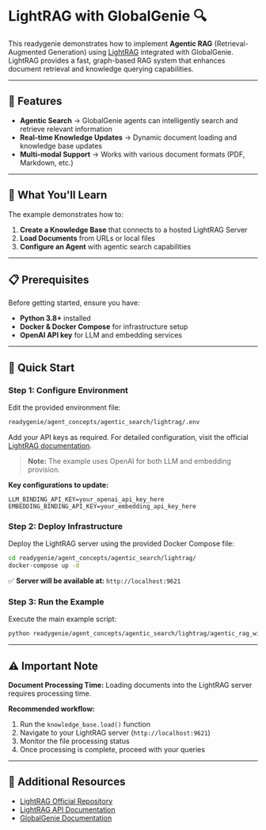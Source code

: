 # LightRAG with GlobalGenie 🔍

This readygenie demonstrates how to implement **Agentic RAG** (Retrieval-Augmented Generation) using [LightRAG](https://github.com/HKUDS/LightRAG) integrated with GlobalGenie. LightRAG provides a fast, graph-based RAG system that enhances document retrieval and knowledge querying capabilities.

---

## 🌟 Features

- **Agentic Search** → GlobalGenie agents can intelligently search and retrieve relevant information
- **Real-time Knowledge Updates** → Dynamic document loading and knowledge base updates
- **Multi-modal Support** → Works with various document formats (PDF, Markdown, etc.)

---

## 📖 What You'll Learn

The example demonstrates how to:

1. **Create a Knowledge Base** that connects to a hosted LightRAG Server
2. **Load Documents** from URLs or local files  
3. **Configure an Agent** with agentic search capabilities

---

## 📋 Prerequisites

Before getting started, ensure you have:

- **Python 3.8+** installed
- **Docker & Docker Compose** for infrastructure setup
- **OpenAI API key** for LLM and embedding services

---

## 🚀 Quick Start

### Step 1: Configure Environment

Edit the provided environment file:

```bash
readygenie/agent_concepts/agentic_search/lightrag/.env
```

Add your API keys as required. For detailed configuration, visit the official [LightRAG documentation](https://github.com/HKUDS/LightRAG/blob/main/lightrag/api/README.md).

> **Note:** The example uses OpenAI for both LLM and embedding provision.

**Key configurations to update:**
```env
LLM_BINDING_API_KEY=your_openai_api_key_here
EMBEDDING_BINDING_API_KEY=your_embedding_api_key_here
```

### Step 2: Deploy Infrastructure  

Deploy the LightRAG server using the provided Docker Compose file:

```bash
cd readygenie/agent_concepts/agentic_search/lightrag/
docker-compose up -d
```

✅ **Server will be available at:** `http://localhost:9621`

### Step 3: Run the Example

Execute the main example script:

```bash
python readygenie/agent_concepts/agentic_search/lightrag/agentic_rag_with_lightrag.py
```

---

## ⚠️ Important Note

**Document Processing Time:** Loading documents into the LightRAG server requires processing time. 

**Recommended workflow:**
1. Run the `knowledge_base.load()` function
2. Navigate to your LightRAG server (`http://localhost:9621`)
3. Monitor the file processing status
4. Once processing is complete, proceed with your queries

---

## 🔗 Additional Resources

- [LightRAG Official Repository](https://github.com/HKUDS/LightRAG)
- [LightRAG API Documentation](https://github.com/HKUDS/LightRAG/blob/main/lightrag/api/README.md)
- [GlobalGenie Documentation](https://globalgenie.ai)

